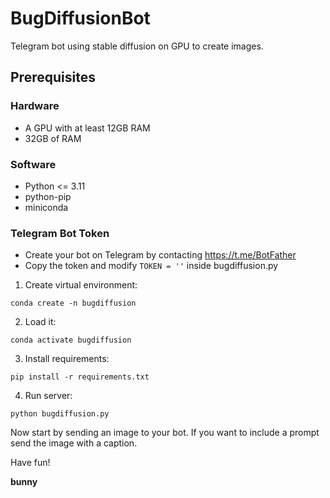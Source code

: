 
# BugDiffusionBot
Telegram bot using stable diffusion on GPU to create images.

## Prerequisites

### Hardware

- A GPU with at least 12GB RAM
- 32GB of RAM


### Software
- Python <= 3.11
- python-pip
- miniconda

### Telegram Bot Token

- Create your bot on Telegram by contacting https://t.me/BotFather
- Copy the token and modify `TOKEN = ''` inside bugdiffusion.py

1. Create virtual environment:

`conda create -n bugdiffusion`

2. Load it:

`conda activate bugdiffusion`

3. Install requirements:

`pip install -r requirements.txt`

4. Run server:

`python bugdiffusion.py`


Now start by sending an image to your bot. If you want to include a prompt send the image with a caption.

Have fun!


__bunny__
